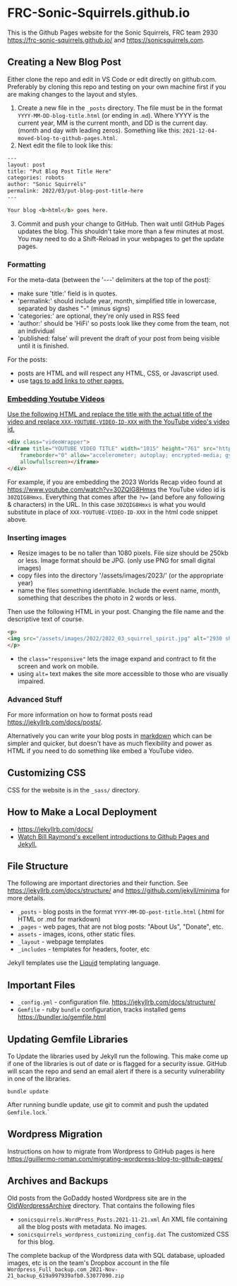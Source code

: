# FRC-Sonic-Squirrels.github.io

This is the Github Pages website for the Sonic Squirrels, FRC team 2930 <https://frc-sonic-squirrels.github.io/> and <https://sonicsquirrels.com>.

## Creating a New Blog Post

Either clone the repo and edit in VS Code or edit directly on github.com. Preferably by cloning this repo and testing on your own machine first if you are making changes to the layout and styles.

1. Create a new file in the `_posts` directory. The file must be in the format `YYYY-MM-DD-blog-title.html`  (or ending in .`md`). Where YYYY is the current year, MM is the current month, and DD is the current day. (month and day with leading zeros). Something like this: `2021-12-04-moved-blog-to-github-pages.html`.
2. Next edit the file to look like this:

```html
---
layout: post
title: "Put Blog Post Title Here"
categories: robots
author: "Sonic Squirrels"
permalink: 2022/03/put-blog-post-title-here
---

Your blog <b>html</b> goes here.
```

3. Commit and push your change to GitHub. Then wait until GitHub Pages updates the blog. This shouldn't take more than a few minutes at most. You may need to do a Shift-Reload in your webpages to get the update pages.

### Formatting

For the meta-data (between the '---' delimiters at the top of the post):
* make sure 'title:' field is in quotes.
* 'permalink:' should include year, month, simplified title in lowercase, separated by dashes "-" (minus signs)
* 'categories:' are optional, they're only used in RSS feed
* 'author:' should be 'HiFi' so posts look like they come from the team, not an individual
* 'published: false' will prevent the draft of your post from being visible until it is finished.

For the posts:
* posts are HTML and will respect any HTML, CSS, or Javascript used.
* use <a href> tags to add links to other pages. 

### Embedding Youtube Videos

Use the following HTML and replace the title with the actual title of the video and replace `XXX-YOUTUBE-VIDEO-ID-XXX` with the YouTube video's video id. 
 
```html
<div class="videoWrapper">
<iframe title="YOUTUBE VIDEO TITLE" width="1015" height="761" src="https://www.youtube.com/embed/XXX-YOUTUBE-VIDEO-ID-XXX?feature=oembed"
    frameborder="0" allow="accelerometer; autoplay; encrypted-media; gyroscope; picture-in-picture"
    allowfullscreen></iframe>
</div>
```

For example, if you are embedding the 2023 Worlds Recap video found at <https://www.youtube.com/watch?v=30ZQIG8Hmxs> the YouTube video id is `30ZQIG8Hmxs`. Everything that comes after the `?v=` (and before any following & characters) in the URL. In this case `30ZQIG8Hmxs` is what you would substitute in place of `XXX-YOUTUBE-VIDEO-ID-XXX` in the html code snippet above.

### Inserting images

* Resize images to be no taller than 1080 pixels. File size should be 250kb or less. Image format should be JPG. (only use PNG for small digital images)
* copy files into the directory '/assets/images/2023/' (or the appropriate year)
* name the files something identifiable. Include the event name, month, something that describes the photo in 2 words or less.

Then use the following HTML in your post. Changing the file name and the descriptive text of course.

```html
<p>
<img src="/assets/images/2022/2022_03_squirrel_spirit.jpg" alt="2930 showing team spirit in the stands" class="responsive">
</p>
```

* the `class="responsive"` lets the image expand and contract to fit the screen and work on mobile.
* using `alt=` text makes the site more accessible to those who are visually impaired.

### Advanced Stuff

For more information on how to format posts read <https://jekyllrb.com/docs/posts/>.

Alternatively you can write your blog posts in [markdown](https://www.markdownguide.org/getting-started/) which can be simpler and quicker, but doesn't have as much flexibility and power as HTML if you need to do something like embed a YouTube video.

## Customizing CSS

CSS for the website is in the `_sass/` directory.
## How to Make a Local Deployment

* <https://jekyllrb.com/docs/>
* [Watch Bill Raymond's excellent introductions to Github Pages and Jekyll.](https://www.youtube.com/playlist?list=PLWzwUIYZpnJuT0sH4BN56P5oWTdHJiTNq)

## File Structure

The following are important directories and their function. See <https://jekyllrb.com/docs/structure/> and <https://github.com/jekyll/minima> for more details.

* `_posts` - blog posts in the format `YYYY-MM-DD-post-title.html`  (.html for HTML or .md for markdown)
* `_pages` - web pages, that are not blog posts: "About Us", "Donate", etc.
* `assets` - images, icons, other static files.
* `_layout` - webpage templates
* `_includes` - templates for headers, footer, etc

Jekyll templates use the [Liquid](https://shopify.github.io/liquid/) templating language.

## Important Files

* `_config.yml` - configuration file. <https://jekyllrb.com/docs/structure/>
* `Gemfile` - ruby `bundle` configuration, tracks installed gems <https://bundler.io/gemfile.html>

## Updating Gemfile Libraries

To Update the libraries used by Jekyll run the following. This make come up if one of the libraries is out of date or is flagged for a security issue. GitHub will scan the repo and send an email alert if there is a security vulnerability in one of the libraries.

```
bundle update
```

After running bundle update, use git to commit and push the updated `Gemfile.lock`.`

## Wordpress Migration

Instructions on how to migrate from Wordpress to GitHub pages is here <https://guillermo-roman.com/migrating-wordpress-blog-to-github-pages/>

## Archives and Backups

Old posts from the GoDaddy hosted Wordpress site are in the [OldWordpressArchive](OldWordpressArchive) directory. That contains the following files

* `sonicsquirrels.WordPress_Posts.2021-11-21.xml` An XML file containing all the blog posts with metadata. No images.
* `sonicsquirrels_wordpress_customizing_config.dat` The customized CSS for this blog.

The complete backup of the Wordpress data with SQL database, uploaded images, etc is on the team's Dropbox account in the file `Wordpress_Full_backup.com_2021-Nov-21_backup_619a997939afb0.53077090.zip`

